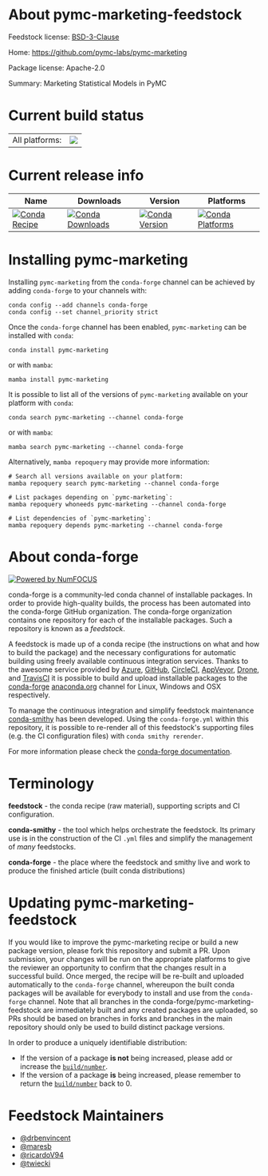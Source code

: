 About pymc-marketing-feedstock
==============================

Feedstock license: [BSD-3-Clause](https://github.com/conda-forge/pymc-marketing-feedstock/blob/main/LICENSE.txt)

Home: https://github.com/pymc-labs/pymc-marketing

Package license: Apache-2.0

Summary: Marketing Statistical Models in PyMC

Current build status
====================


<table><tr><td>All platforms:</td>
    <td>
      <a href="https://dev.azure.com/conda-forge/feedstock-builds/_build/latest?definitionId=19240&branchName=main">
        <img src="https://dev.azure.com/conda-forge/feedstock-builds/_apis/build/status/pymc-marketing-feedstock?branchName=main">
      </a>
    </td>
  </tr>
</table>

Current release info
====================

| Name | Downloads | Version | Platforms |
| --- | --- | --- | --- |
| [![Conda Recipe](https://img.shields.io/badge/recipe-pymc--marketing-green.svg)](https://anaconda.org/conda-forge/pymc-marketing) | [![Conda Downloads](https://img.shields.io/conda/dn/conda-forge/pymc-marketing.svg)](https://anaconda.org/conda-forge/pymc-marketing) | [![Conda Version](https://img.shields.io/conda/vn/conda-forge/pymc-marketing.svg)](https://anaconda.org/conda-forge/pymc-marketing) | [![Conda Platforms](https://img.shields.io/conda/pn/conda-forge/pymc-marketing.svg)](https://anaconda.org/conda-forge/pymc-marketing) |

Installing pymc-marketing
=========================

Installing `pymc-marketing` from the `conda-forge` channel can be achieved by adding `conda-forge` to your channels with:

```
conda config --add channels conda-forge
conda config --set channel_priority strict
```

Once the `conda-forge` channel has been enabled, `pymc-marketing` can be installed with `conda`:

```
conda install pymc-marketing
```

or with `mamba`:

```
mamba install pymc-marketing
```

It is possible to list all of the versions of `pymc-marketing` available on your platform with `conda`:

```
conda search pymc-marketing --channel conda-forge
```

or with `mamba`:

```
mamba search pymc-marketing --channel conda-forge
```

Alternatively, `mamba repoquery` may provide more information:

```
# Search all versions available on your platform:
mamba repoquery search pymc-marketing --channel conda-forge

# List packages depending on `pymc-marketing`:
mamba repoquery whoneeds pymc-marketing --channel conda-forge

# List dependencies of `pymc-marketing`:
mamba repoquery depends pymc-marketing --channel conda-forge
```


About conda-forge
=================

[![Powered by
NumFOCUS](https://img.shields.io/badge/powered%20by-NumFOCUS-orange.svg?style=flat&colorA=E1523D&colorB=007D8A)](https://numfocus.org)

conda-forge is a community-led conda channel of installable packages.
In order to provide high-quality builds, the process has been automated into the
conda-forge GitHub organization. The conda-forge organization contains one repository
for each of the installable packages. Such a repository is known as a *feedstock*.

A feedstock is made up of a conda recipe (the instructions on what and how to build
the package) and the necessary configurations for automatic building using freely
available continuous integration services. Thanks to the awesome service provided by
[Azure](https://azure.microsoft.com/en-us/services/devops/), [GitHub](https://github.com/),
[CircleCI](https://circleci.com/), [AppVeyor](https://www.appveyor.com/),
[Drone](https://cloud.drone.io/welcome), and [TravisCI](https://travis-ci.com/)
it is possible to build and upload installable packages to the
[conda-forge](https://anaconda.org/conda-forge) [anaconda.org](https://anaconda.org/)
channel for Linux, Windows and OSX respectively.

To manage the continuous integration and simplify feedstock maintenance
[conda-smithy](https://github.com/conda-forge/conda-smithy) has been developed.
Using the ``conda-forge.yml`` within this repository, it is possible to re-render all of
this feedstock's supporting files (e.g. the CI configuration files) with ``conda smithy rerender``.

For more information please check the [conda-forge documentation](https://conda-forge.org/docs/).

Terminology
===========

**feedstock** - the conda recipe (raw material), supporting scripts and CI configuration.

**conda-smithy** - the tool which helps orchestrate the feedstock.
                   Its primary use is in the construction of the CI ``.yml`` files
                   and simplify the management of *many* feedstocks.

**conda-forge** - the place where the feedstock and smithy live and work to
                  produce the finished article (built conda distributions)


Updating pymc-marketing-feedstock
=================================

If you would like to improve the pymc-marketing recipe or build a new
package version, please fork this repository and submit a PR. Upon submission,
your changes will be run on the appropriate platforms to give the reviewer an
opportunity to confirm that the changes result in a successful build. Once
merged, the recipe will be re-built and uploaded automatically to the
`conda-forge` channel, whereupon the built conda packages will be available for
everybody to install and use from the `conda-forge` channel.
Note that all branches in the conda-forge/pymc-marketing-feedstock are
immediately built and any created packages are uploaded, so PRs should be based
on branches in forks and branches in the main repository should only be used to
build distinct package versions.

In order to produce a uniquely identifiable distribution:
 * If the version of a package **is not** being increased, please add or increase
   the [``build/number``](https://docs.conda.io/projects/conda-build/en/latest/resources/define-metadata.html#build-number-and-string).
 * If the version of a package **is** being increased, please remember to return
   the [``build/number``](https://docs.conda.io/projects/conda-build/en/latest/resources/define-metadata.html#build-number-and-string)
   back to 0.

Feedstock Maintainers
=====================

* [@drbenvincent](https://github.com/drbenvincent/)
* [@maresb](https://github.com/maresb/)
* [@ricardoV94](https://github.com/ricardoV94/)
* [@twiecki](https://github.com/twiecki/)


<!-- dummy commit to enable rerendering -->

